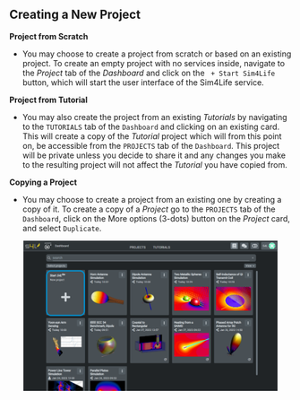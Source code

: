 ## Creating a New Project

**Project from Scratch**
  - You may choose to create a project from scratch or based on an existing project. To create an empty project with no services inside, navigate to the *Project* tab of the *Dashboard* and click on the <code> + Start Sim4Life</code> button, which will start the user interface of the Sim4Life service.

**Project from Tutorial**
  - You may also create the project from an existing *Tutorials* by navigating to the ```TUTORIALS``` tab of the ```Dashboard``` and clicking on an existing card. This will create a copy of the *Tutorial* project which will from this point on, be accessible from the ```PROJECTS``` tab of the ```Dashboard```. This project will be private unless you decide to share it and any changes you make to the resulting project will not affect the *Tutorial* you have copied from.

**Copying a Project**
  - You may choose to create a project from an existing one by creating a copy of it. To create a copy of a *Project* go to the ```PROJECTS``` tab of the ```Dashboard```, click on the More options (3-dots) button on the *Project* card, and select ```Duplicate```. 


<p align="center">
  <img width="90%" src="assets/dashboard/new_project.png">
</p>
